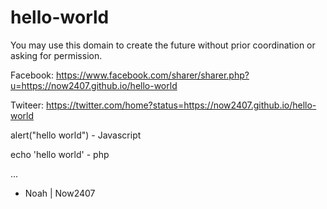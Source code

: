 # hello-world
You may use this domain to create the future without prior coordination or asking for permission.

Facebook: https://www.facebook.com/sharer/sharer.php?u=https://now2407.github.io/hello-world

Twiteer: https://twitter.com/home?status=https://now2407.github.io/hello-world

alert("hello world") - Javascript 

echo 'hello world' - php

...

- Noah | Now2407
